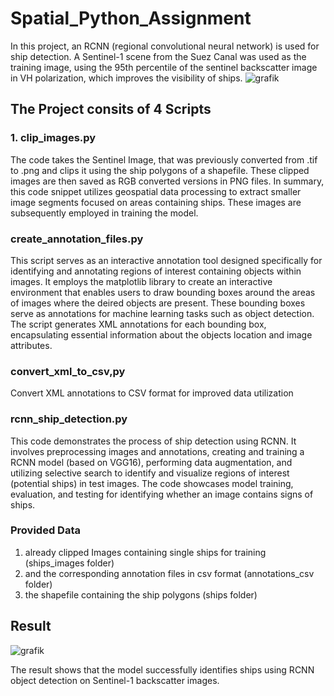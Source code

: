 # Spatial_Python_Assignment
In this project, an RCNN (regional convolutional neural network) is used for ship detection. A Sentinel-1 scene from the Suez Canal was used as the training image, using the 95th percentile of the sentinel backscatter image in VH polarization, which improves the visibility of ships. 
![grafik](https://github.com/ellyschmid/Spatial_Python_Assignment/assets/116875590/2ee65455-b705-4a1b-9479-b862b410b4f6)

## The Project consits of 4 Scripts 
### 1. clip_images.py 
The code takes the Sentinel Image, that was previously converted from .tif to .png and clips it using the ship polygons of a shapefile. These clipped images are then saved as RGB converted versions in PNG files. In summary, this code snippet utilizes geospatial data processing to extract smaller image segments focused on areas containing ships. These images are subsequently employed in training the model.

### create_annotation_files.py
This script serves as an interactive annotation tool designed specifically for identifying and annotating regions of interest containing objects within images. It employs the matplotlib library to create an interactive environment that enables users to draw bounding boxes around the areas of images where the deired objects are present. These bounding boxes serve as annotations for machine learning tasks such as object detection. The script generates XML annotations for each bounding box, encapsulating essential information about the objects location and image attributes. 

### convert_xml_to_csv,py
Convert XML annotations to CSV format for improved data utilization

### rcnn_ship_detection.py 
This code demonstrates the process of ship detection using RCNN. It involves preprocessing images and annotations, creating and training a RCNN model (based on VGG16), performing data augmentation, and utilizing selective search to identify and visualize regions of interest (potential ships) in test images. The code showcases model training, evaluation, and testing for identifying whether an image contains signs of ships.

### Provided Data
1. already clipped Images containing single ships for training (ships_images folder)
2. and the corresponding annotation files in csv format (annotations_csv folder)
3. the shapefile containing the ship polygons (ships folder)

## Result 
![grafik](https://github.com/ellyschmid/Spatial_Python_Assignment/assets/116875590/2a976017-d408-43a5-9064-834c01c16707)

The result shows that the model successfully identifies ships using RCNN object detection on Sentinel-1 backscatter images.
